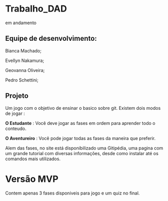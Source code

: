 # Trabalho_DAD
 em andamento


## Equipe de desenvolvimento:
Bianca Machado;

Evellyn Nakamura;

Geovanna Oliveira;

Pedro Schettini;

## Projeto
Um jogo com o objetivo de ensinar o basico sobre git. Existem dois modos de jogar :

**O Estudante** :
Você deve jogar as fases em ordem para aprender todo o conteudo.

**O Aventureiro** :
Você pode jogar todas as fases da maneira que preferir.

Alem das fases, no site está disponibilizado uma Gitipédia, uma pagina com um grande tutorial com diversas informações, desde como instalar até os comandos mais utilizados.


# Versão MVP

Contem apenas 3 fases disponiveis para jogo e um quiz no final. 

